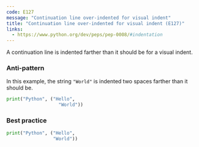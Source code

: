 ```yaml
---
code: E127
message: "Continuation line over-indented for visual indent"
title: "Continuation line over-indented for visual indent (E127)"
links:
  - https://www.python.org/dev/peps/pep-0008/#indentation
---
```


A continuation line is indented farther than it should be for a visual indent.

### Anti-pattern

In this example, the string `"World"` is indented two spaces farther than it should be.

```python
print("Python", ("Hello",
                   "World"))
```

### Best practice

```python
print("Python", ("Hello",
                 "World"))
```
